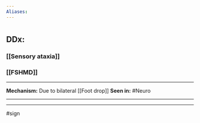 ```yaml
---
Aliases:
---
```

# 
## DDx:
### [[Sensory ataxia]]
### [[FSHMD]]

---
**Mechanism:** Due to bilateral [[Foot drop]]
**Seen in:** #Neuro 

---


---
#sign 